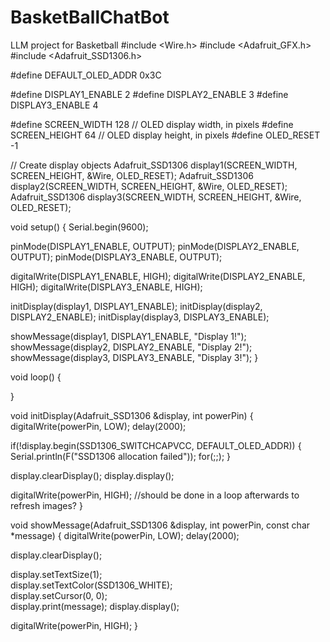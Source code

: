# BasketBallChatBot
LLM project for Basketball
#include <Wire.h>
#include <Adafruit_GFX.h>
#include <Adafruit_SSD1306.h>

#define DEFAULT_OLED_ADDR 0x3C

#define DISPLAY1_ENABLE 2
#define DISPLAY2_ENABLE 3
#define DISPLAY3_ENABLE 4


#define SCREEN_WIDTH 128 // OLED display width, in pixels
#define SCREEN_HEIGHT 64 // OLED display height, in pixels
#define OLED_RESET     -1

// Create display objects
Adafruit_SSD1306 display1(SCREEN_WIDTH, SCREEN_HEIGHT, &Wire, OLED_RESET);
Adafruit_SSD1306 display2(SCREEN_WIDTH, SCREEN_HEIGHT, &Wire, OLED_RESET);
Adafruit_SSD1306 display3(SCREEN_WIDTH, SCREEN_HEIGHT, &Wire, OLED_RESET);

void setup() {
  Serial.begin(9600);

  pinMode(DISPLAY1_ENABLE, OUTPUT);
  pinMode(DISPLAY2_ENABLE, OUTPUT);
  pinMode(DISPLAY3_ENABLE, OUTPUT);

  digitalWrite(DISPLAY1_ENABLE, HIGH);
  digitalWrite(DISPLAY2_ENABLE, HIGH);
  digitalWrite(DISPLAY3_ENABLE, HIGH);

  initDisplay(display1, DISPLAY1_ENABLE);
  initDisplay(display2, DISPLAY2_ENABLE);
  initDisplay(display3, DISPLAY3_ENABLE);
  
  showMessage(display1, DISPLAY1_ENABLE, "Display 1!");
  showMessage(display2, DISPLAY2_ENABLE, "Display 2!");
  showMessage(display3, DISPLAY3_ENABLE, "Display 3!");
}

void loop() {

}

void initDisplay(Adafruit_SSD1306 &display, int powerPin) {
  digitalWrite(powerPin, LOW);
  delay(2000); 
  
  if(!display.begin(SSD1306_SWITCHCAPVCC, DEFAULT_OLED_ADDR)) {
    Serial.println(F("SSD1306 allocation failed"));
    for(;;);
  }
  
  display.clearDisplay();
  display.display();
  
  digitalWrite(powerPin, HIGH); //should be done in a loop afterwards to refresh images?
}

void showMessage(Adafruit_SSD1306 &display, int powerPin, const char *message) {
  digitalWrite(powerPin, LOW);
  delay(2000); 

  display.clearDisplay();

  display.setTextSize(1);      
  display.setTextColor(SSD1306_WHITE);  
  display.setCursor(0, 0);     
  display.print(message);
  display.display();

  digitalWrite(powerPin, HIGH);
}
